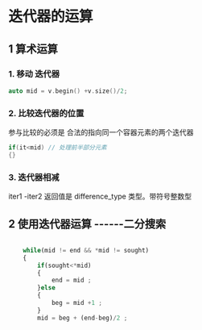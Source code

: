 # 迭代器的运算

## 1 算术运算
### 1. 移动 迭代器
```cpp
auto mid = v.begin() +v.size()/2;
```

### 2. 比较迭代器的位置
参与比较的必须是 合法的指向同一个容器元素的两个迭代器
```cpp
if(it<mid) // 处理前半部分元素
{}
```

### 3. 迭代器相减 
iter1 -iter2  返回值是 difference_type 类型。带符号整数型

## 2 使用迭代器运算 ------二分搜索
```python

	while(mid != end && *mid != sought)
	{
		if(sought<*mid)
		{
			end = mid ;
		}else
		{
			beg = mid +1 ;
		}
		mid = beg + (end-beg)/2 ;
```
